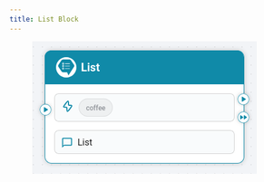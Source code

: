 ```yaml
---
title: List Block
---
```


<figure><img src="../assets/Screenshot 2025-09-15 at 16-48-45 Hexabot.png" alt=""><figcaption></figcaption></figure>
